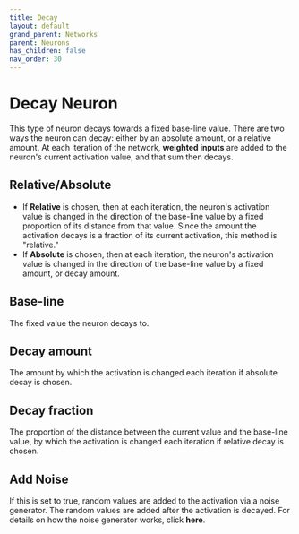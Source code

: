 ```yaml
---
title: Decay
layout: default
grand_parent: Networks
parent: Neurons
has_children: false
nav_order: 30
---
```


# Decay Neuron

This type of neuron decays towards a fixed base-line value. There are two ways the neuron can decay: either by an absolute amount, or a relative amount. At each iteration of the network, **weighted inputs** are added to the neuron's current activation value, and that sum then decays.

## Relative/Absolute

- If **Relative** is chosen, then at each iteration, the neuron's activation value is changed in the direction of the base-line value by a fixed proportion of its distance from that value. Since the amount the activation decays is a fraction of its current activation, this method is "relative."
- If **Absolute** is chosen, then at each iteration, the neuron's activation value is changed in the direction of the base-line value by a fixed amount, or decay amount.

## Base-line

The fixed value the neuron decays to.

## Decay amount

The amount by which the activation is changed each iteration if absolute decay is chosen.

## Decay fraction

The proportion of the distance between the current value and the base-line value, by which the activation is changed each iteration if relative decay is chosen.

## Add Noise

If this is set to true, random values are added to the activation via a noise generator. The random values are added after the activation is decayed. For details on how the noise generator works, click **here**.
